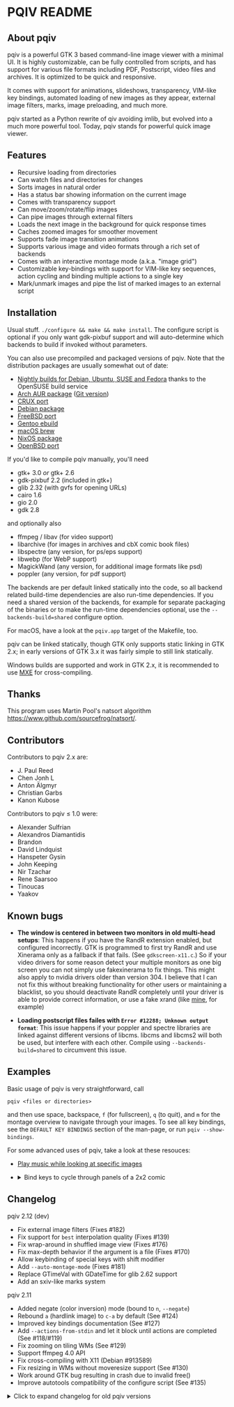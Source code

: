 PQIV README
===========

About pqiv
----------

pqiv is a powerful GTK 3 based command-line image viewer with a minimal UI. It
is highly customizable, can be fully controlled from scripts, and has support
for various file formats including PDF, Postscript, video files and archives.
It is optimized to be quick and responsive.

It comes with support for animations, slideshows, transparency, VIM-like key
bindings, automated loading of new images as they appear, external image
filters, marks, image preloading, and much more.

pqiv started as a Python rewrite of qiv avoiding imlib, but evolved into a much
more powerful tool. Today, pqiv stands for powerful quick image viewer.

Features
--------

 * Recursive loading from directories
 * Can watch files and directories for changes
 * Sorts images in natural order
 * Has a status bar showing information on the current image
 * Comes with transparency support
 * Can move/zoom/rotate/flip images
 * Can pipe images through external filters
 * Loads the next image in the background for quick response times
 * Caches zoomed images for smoother movement
 * Supports fade image transition animations
 * Supports various image and video formats through a rich set of backends
 * Comes with an interactive montage mode (a.k.a. "image grid")
 * Customizable key-bindings with support for VIM-like key sequences, action
   cycling and binding multiple actions to a single key
 * Mark/unmark images and pipe the list of marked images to an external script

Installation
------------

Usual stuff. `./configure && make && make install`. The configure script is
optional if you only want gdk-pixbuf support and will auto-determine which
backends to build if invoked without parameters.

You can also use precompiled and packaged versions of pqiv. Note that the
distribution packages are usually somewhat out of date:

 * [Nightly builds for Debian, Ubuntu, SUSE and Fedora](https://build.opensuse.org/package/show/home:phillipberndt/pqiv)
   thanks to the OpenSUSE build service
 * [Arch AUR package](https://aur.archlinux.org/packages/pqiv/)
   ([Git version](https://aur.archlinux.org/packages/pqiv-git/))
 * [CRUX port](https://crux.nu/portdb/?a=search&q=pqiv)
 * [Debian package](https://packages.debian.org/en/sid/pqiv)
 * [FreeBSD port](https://www.freshports.org/graphics/pqiv/)
 * [Gentoo ebuild](https://packages.gentoo.org/packages/media-gfx/pqiv)
 * [macOS brew](http://braumeister.org/formula/pqiv)
 * [NixOS package](https://github.com/NixOS/nixpkgs/blob/HEAD/pkgs/applications/graphics/pqiv/default.nix)
 * [OpenBSD port](http://cvsweb.openbsd.org/cgi-bin/cvsweb/ports/graphics/pqiv/)

If you'd like to compile pqiv manually, you'll need

 * gtk+ 3.0 *or* gtk+ 2.6
 * gdk-pixbuf 2.2 (included in gtk+)
 * glib 2.32 (with gvfs for opening URLs)
 * cairo 1.6
 * gio 2.0
 * gdk 2.8

and optionally also

 * ffmpeg / libav (for video support)
 * libarchive (for images in archives and cbX comic book files)
 * libspectre (any version, for ps/eps support)
 * libwebp (for WebP support)
 * MagickWand (any version, for additional image formats like psd)
 * poppler (any version, for pdf support)

The backends are per default linked statically into the code, so all backend
related build-time dependencies are also run-time dependencies. If you need a
shared version of the backends, for example for separate packaging of the
binaries or to make the run-time dependencies optional, use the
`--backends-build=shared` configure option.

For macOS, have a look at the `pqiv.app` target of the Makefile, too.

pqiv can be linked statically, though GTK only supports static linking in
GTK 2.x; in early versions of GTK 3.x it was fairly simple to still link
statically.

Windows builds are supported and work in GTK 2.x, it is recommended to use
[MXE](https://mxe.cc/) for cross-compiling.

Thanks
------

This program uses Martin Pool's natsort algorithm
<https://www.github.com/sourcefrog/natsort/>.

Contributors
------------

Contributors to pqiv 2.x are:

 * J. Paul Reed
 * Chen Jonh L
 * Anton Älgmyr
 * Christian Garbs
 * Kanon Kubose

Contributors to pqiv ≤ 1.0 were:

 * Alexander Sulfrian
 * Alexandros Diamantidis
 * Brandon
 * David Lindquist
 * Hanspeter Gysin
 * John Keeping
 * Nir Tzachar
 * Rene Saarsoo
 * Tinoucas
 * Yaakov

Known bugs
----------

* **The window is centered in between two monitors in old multi-head setups**:
  This happens if you have the RandR extension enabled, but configured
  incorrectly. GTK is programmed to first try RandR and use Xinerama only as
  a fallback if that fails. (See `gdkscreen-x11.c`.) So if your video drivers
  for some reason detect your multiple monitors as one big screen you can not
  simply use fakexinerama to fix things. This might also apply to nvidia drivers
  older than version 304. I believe that I can not fix this without breaking
  functionality for other users or maintaining a blacklist, so you should
  deactivate RandR completely until your driver is able to provide correct
  information, or use a fake xrand (like
  [mine](https://github.com/phillipberndt/fakexrandr), for example)

* **Loading postscript files failes with `Error #12288; Unknown output format`**:
  This issue happens if your poppler and spectre libraries are linked against
  different versions of libcms. libcms and libcms2 will both be used, but
  interfere with each other. Compile using `--backends-build=shared` to
  circumvent this issue.

Examples
--------

Basic usage of pqiv is very straightforward, call

    pqiv <files or directories>

and then use space, backspace, `f` (for fullscreen), `q` (to quit), and `m` for
the montage overview to navigate through your images. To see all key bindings,
see the `DEFAULT KEY BINDINGS` section of the man-page, or run
`pqiv --show-bindings`.

For some advanced uses of pqiv, take a look at these resouces:

* [Play music while looking at specific images](https://github.com/phillipberndt/pqiv/issues/100#issuecomment-320651190)
* <details><summary>Bind keys to cycle through panels of a 2x2 comic</summary>

  Store this in your `.pqivrc`:
  ```
  # Bind c to act as if "#c1" was typed
  c { send_keys(#c1); }
  # If "#c1" is typed, shift the current image to it's north west corner, and
  # rebind "c" to act as if "#c2" was typed
  <numbersign>c1 { set_shift_align_corner(NW); bind_key(c { send_keys(#c2\); }); }
  # ..etc..
  <numbersign>c2 { set_shift_align_corner(NE); bind_key(c { send_keys(#c3\); }); }
  <numbersign>c3 { set_shift_align_corner(SW); bind_key(c { send_keys(#c4\); }); }
  # The last binding closes the cycle by rebinding "c" to act as if "#c1" was typed
  <numbersign>c4 { set_shift_align_corner(SE); bind_key(c { send_keys(#c1\); }); }
  ```

  </details>


Changelog
---------

pqiv 2.12 (dev)
 * Fix external image filters (Fixes #182)
 * Fix support for `best` interpolation quality (Fixes #139)
 * Fix wrap-around in shuffled image view (Fixes #176)
 * Fix max-depth behavior if the argument is a file (Fixes #170)
 * Allow keybinding of special keys with shift modifier
 * Add `--auto-montage-mode` (Fixes #181)
 * Replace GTimeVal with GDateTime for glib 2.62 support
 * Add an sxiv-like marks system

pqiv 2.11
 * Added negate (color inversion) mode (bound to `n`, `--negate`)
 * Rebound `a` (hardlink image) to `c-a` by default (See #124)
 * Improved key bindings documentation (See #127)
 * Add `--actions-from-stdin` and let it block until actions are completed
   (See #118/#119)
 * Fix zooming on tiling WMs (See #129)
 * Support ffmpeg 4.0 API
 * Fix cross-compiling with X11 (Debian #913589)
 * Fix resizing in WMs without moveresize support (See #130)
 * Work around GTK bug resulting in crash due to invalid free()
 * Improve autotools compatibility of the configure script (See #135)

<details>
<summary>Click to expand changelog for old pqiv versions</summary>

pqiv 2.10.4
 * Fix output of `montage_mode_shift_y_rows()` in key bindings
 * Update the info text when the background pattern is cycled
 * Prevent potential crashes in poppler backend for rapid image movements
 * Fix processing of dangling symlinks in the file buffer
 * Removed possible deadlock in ImageMagick wand backend
 * Fix --command-9 shortcut
 * Makefile: Move -shared compiler flag to the end of the command line

pqiv 2.10
 * Enable cursor auto-hide by default
 * Enable mouse navigation in montage mode
 * Added `toggle_background_pattern()` (bound to `b`) and
   `--background-pattern`.
 * Added support for alternate pqivrc paths, changed recommended location to
   ./.config/pqivrc.
 * Sped up `--low-memory` mode (using native- instead of image-surfaces)
 * Fixed graphical issues with fading mode and quick image transition
 * Fixed support for platforms with `sizeof(time_t) != sizeof(int)`
 * Fixed a race condition in the file buffer map

pqiv 2.9
 * Added a montage/image grid mode (bound to `m` by default)
 * Added a [WebP](https://developers.google.com/speed/webp/) backend
   (by @john0312)
 * Added the means to skip over "logical" directories, such as archive files
   (bound to `ctrl+space` and `ctrl+backspace` by default)
 * Improved responsivity by caching pre-scaled copies of images
 * Removed tearing/flickering in WMs without extended frame sync support
 * Fixed support for huge images (>32,767px) in the GdkPixbuf backend
 * Added option --info-box-colors to customize the colors used in the info box
 * It is now possible to view --help even if no display is available
 * Added --version
 * Added an auto scale mode that maintains window size
 * Bound `Control+t` to switch to "maintain scale level" by default
 * Bound `Alt+t` to switch to "maintain window size" by default
 * Added action `move_window()` to explicitly move pqiv's main window around

pqiv 2.8.5
 * Fixed an issue where the checkerboard pattern sometimes was visible at image
   borders
 * Fixed image rotation in low-memory mode
 * Fix a memory leak (leaking a few bytes each time an image is drawn)
 * Correctly handle string arguments from the configuration file
 * Fix building with old glib versions that do not expose their x11 dependency
   in pkgconfig
 * Fix support for duplicate files in sorted mode
 * Fix MagickWand exit handler code

pqiv 2.8
 * Added option --allow-empty-window: Show pqiv even if no images can be loaded
 * Explicitly allow to load all files from a directory multiple times
 * Allow to use --libdir option in configure to override .so-files location
 * Fix shared-backend-pqiv in environments that compile with --enable-new-dtags
 * Enable the libav backend by default
 * Add option --disable-backends to disable backends at runtime

pqiv 2.7.4
 * Fix GTK 2 compilation
 * Fix backends list in configure script
 * Fix race condition upon reloading animations
 * Fix Ctrl-R default binding (move `goto_earlier_file()` to Ctrl-P)

pqiv 2.7
 * Fixed window decoration toggling with --transparent-background
 * Work around bug #67, poppler bug #96884
 * Added new action `set_interpolation_quality` to change interpolation/filter
   mode
 * pqiv now by default uses `nearest` interpolation for small images
 * Added actions and key bindings to control animation playback speed
 * Added a general archive backend for reading images from archives
 * Added a new action `goto_earlier_file()` to return to the image that was
   shown before the current one
 * Added a new action `set_cursor_auto_hide()` to automatically hide the pointer
   when it is not moved for some time
 * Support an `actions` section in the configuration file for default actions
 * Create and install a desktop file for pqiv during install
 * Disable GTK's transparent scaling on HiDpi monitors
 * New option --wait-for-images-to-appear to wait for images to appear if none
   are found

pqiv 2.6
 * Added --enforce-window-aspect-ratio
 * Do not enforce the aspect ratio of the window to match the image's by default

pqiv 2.5.1
 * Prevent a crash in --lazy-load mode if many images fail to load

pqiv 2.5
 * Added a configure option to build the backends as shared libraries
 * Added a configure option to remove unneeded/unwanted features
 * Added --watch-files to make the file-changed-on-disk action configurable
 * Added support for cbz/cbr/cbt/cb7 comic books
 * Key bindings are now configurable
 * Deprecated --keyboard-alias and --reverse-cursor-keys in favor of
   --bind-key.
 * Added --actions-from-stdin to make pqiv scriptable
 * Added --recreate-window to create a new window instead of resizing the
   old one, as a workaround for buggy window managers
 * Fixed crash on reloading of images created by pipe-command output

pqiv 2.4.1
 * Fix --end-of-files-action=quit if only one file is present
 * Fixed libav backend's pkg-config dependency list (by @onodera-punpun)
 * Enable image format support in the libav backend

pqiv 2.4
 * Added --sort-key=mtime to sort by modification time instead of file name
 * Delay the "Image is still loading" message for half a second to avoid
   flickering status messages
 * Remove the "Image is still loading" message if --hide-info-box is set
 * Added [libav](https://www.ffmpeg.org/) backend for video support
 * Added --end-of-files-action=action to allow users to control what happens
   once all images have been viewed
 * Fix various minor memory allocation issues / possible race conditions

pqiv 2.3.5
 * Fix parameters in pqivrc that are handled by a callback
 * Fix reference counting if an image fails to load
 * Properly reload multi-page files if they change on disk while being viewed
 * Properly handle if a user closes pqiv while the image loader is still active

pqiv 2.3
 * Refactored an abstraction layer around the image backend
 * Added optional support for PDF-files through
   [poppler](http://poppler.freedesktop.org/)
 * Added optional support for PS-files through
   [libspectre](http://www.freedesktop.org/wiki/Software/libspectre/)
 * Added optional support for more image formats through
   [ImageMagick's MagickWand](http://www.imagemagick.org/script/magick-wand.php)
 * Support for gtk+ 3.14
 * configure/Makefile updated to support (Free-)BSD
 * Added ctrl + space/backspace hotkey for jumping to the next/previous directory
 * Improved pqiv's reaction if a file is removed
 * gtk 3.16 deprecates `gdk_cursor_new`, replaced by a different function
 * Shuffle mode is now toggleable at run-time (using Ctrl-R)

pqiv 2.2
 * Accept URLs as command line arguments
 * Revived -r for reading additional files from stdin (by J.P. Reed)
 * Display the help message if invoked without parameters (by J.P. Reed)
 * Accept floating point slideshow intervals on the command line
 * Update the info box with the current numbers if (new) images are (un)loaded
 * Added --max-depth=n to limit how deep directories are searched
 * Added --browse to load, in addition to images from the command line, also
   all other images from the containing directories
 * Bugfix: Fixed handling of non-image command line arguments

pqiv 2.1
 * Support for watching directories for new files
 * Downstream Makefile fix: Included LDFLAGS (from Gentoo package, by Tim
   Harder), updated for clean builds on OpenBSD (by jca[at]wxcvbn[dot]org,
   reported by github user @clod89)
 * Also included CPPFLAGS, for completeness
 * Renamed '.qiv-select' directory to '.pqiv-select'
 * Added a certain level of autoconf compatibility to the configure script, for
   automated building
 * gtk 3.10 stock icon deprecation issue fixed
 * Reimplemented fading between images
 * Display the last image while the current image has not been loaded
 * Gave users the option to abort the loading of huge images
 * Respect --shuffle and --sort with --watch-directories, i.e. insert keeping
   order, not always at the end
 * New option --lazy-load to display the main window while still traversing
   paths, searching for images
 * New option --low-memory to disable memory hungry features
 * Detect nested symlinks without preventing users from loading the same image
   multiple times
 * Improved cross-compilation support with mingw64

pqiv 2.0
 * Complete rewrite from scratch
 * Based on GTK 3 and Cairo

pqiv ≤ 1.0
 * See the old GTK 2 release for information on that
   (in the **gtk2** branch on github)

pqiv ≤ 0.3
 * See the old python release for information on that
   (in the **python** branch on github)

</details>
